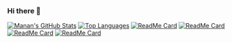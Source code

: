 ### Hi there 👋
[![Manan's GitHub Stats](https://github-readme-stats.vercel.app/api?username=bhatia47&theme=radical&count_private=true&show_icons=true&include_all_commits&hide=prs)](https://github.com/bhatia47)
[![Top Languages](https://github-readme-stats.vercel.app/api/top-langs/?username=bhatia47&theme=radical&exclude_repo=data-structs-and-algorithms,airport-management-system&layout=compact&card_width=255)](https://github.com/bhatia47)
[![ReadMe Card](https://github-readme-stats.vercel.app/api/pin/?username=bhatia47&repo=data-structs-and-algorithms&theme=radical)](https://github.com/bhatia47/data-structs-and-algorithms)
[![ReadMe Card](https://github-readme-stats.vercel.app/api/pin/?username=bhatia47&repo=right-leaning-red-black-tree&theme=radical)](https://github.com/bhatia47/right-leaning-red-black-tree)
[![ReadMe Card](https://github-readme-stats.vercel.app/api/pin/?username=bhatia47&repo=airport-management-system&theme=radical)](https://github.com/bhatia47/airport-management-system)
[![ReadMe Card](https://github-readme-stats.vercel.app/api/pin/?username=sferia003&repo=ctracr&theme=radical)](https://github.com/sferia003/ctracr)




<!--
**bhatia47/bhatia47** is a ✨ _special_ ✨ repository because its `README.md` (this file) appears on your GitHub profile.
###### readme stats(display cards) credits: https://github.com/anuraghazra/github-readme-stats
Here are some ideas to get you started:

- 🔭 I’m currently working on ...
- 🌱 I’m currently learning ...
- 👯 I’m looking to collaborate on ...
- 🤔 I’m looking for help with ...
- 💬 Ask me about ...
- 📫 How to reach me: ...
- 😄 Pronouns: ...
- ⚡ Fun fact: ...
-->
